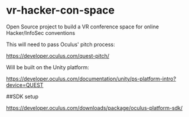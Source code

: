 # vr-hacker-con-space
Open Source project to build a VR conference space for online Hacker/InfoSec conventions

This will need to pass Oculus' pitch process:

https://developer.oculus.com/quest-pitch/

Will be built on the Unity platform:

https://developer.oculus.com/documentation/unity/ps-platform-intro?device=QUEST


##SDK setup

https://developer.oculus.com/downloads/package/oculus-platform-sdk/
